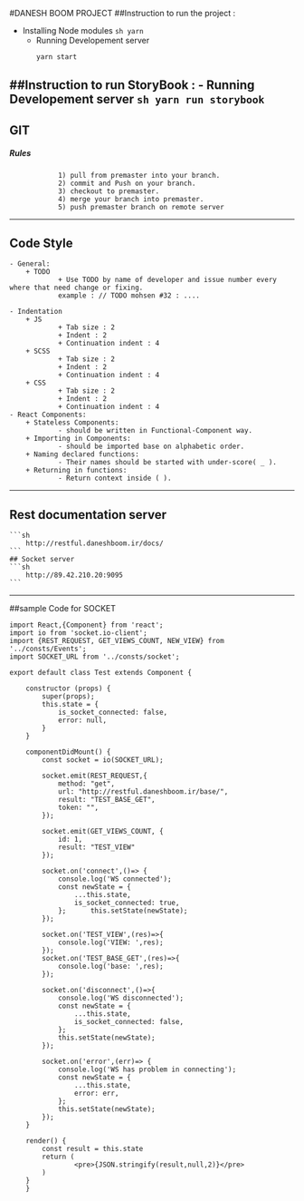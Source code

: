 #DANESH BOOM PROJECT
##Instruction to run the project :

- Installing Node modules
		```sh
		yarn
		```
	- Running Developement server
		```sh
		yarn start
		```

##Instruction to run StoryBook :
	- Running Developement server
		```sh
		yarn run storybook
		```
-------------------------------------
## **GIT**
##### Rules
				1) pull from premaster into your branch.
				2) commit and Push on your branch.
				3) checkout to premaster.
				4) merge your branch into premaster.
				5) push premaster branch on remote server
-------------------------------------
## **Code Style**
	- General:
		+ TODO
				+ Use TODO by name of developer and issue number every where that need change or fixing.
				example : // TODO mohsen #32 : ....

	- Indentation
		+ JS
				+ Tab size : 2
				+ Indent : 2
				+ Continuation indent : 4
		+ SCSS
				+ Tab size : 2
				+ Indent : 2
				+ Continuation indent : 4
		+ CSS
				+ Tab size : 2
				+ Indent : 2
				+ Continuation indent : 4
	- React Components:
		+ Stateless Components:
				- should be written in Functional-Component way.
		+ Importing in Components:
				- should be imported base on alphabetic order.
		+ Naming declared functions:
				- Their names should be started with under-score( _ ).
		+ Returning in functions:
				- Return context inside ( ).


-------------------------------------------------
## Rest documentation server
	```sh
		http://restful.daneshboom.ir/docs/
	```
	## Socket server
	```sh
		http://89.42.210.20:9095
	```
------------------------------------
##sample Code for SOCKET
```
import React,{Component} from 'react';
import io from 'socket.io-client';
import {REST_REQUEST, GET_VIEWS_COUNT, NEW_VIEW} from '../consts/Events';
import SOCKET_URL from '../consts/socket';

export default class Test extends Component {

	constructor (props) {
		super(props);
		this.state = {
			is_socket_connected: false,
			error: null,
		}
	}

	componentDidMount() {
		const socket = io(SOCKET_URL);

		socket.emit(REST_REQUEST,{
			method: "get",
			url: "http://restful.daneshboom.ir/base/",
			result: "TEST_BASE_GET",
			token: "",
		});

		socket.emit(GET_VIEWS_COUNT, {
			id: 1,
			result: "TEST_VIEW"
		});

		socket.on('connect',()=> {
			console.log('WS connected');
			const newState = {
				...this.state,
				is_socket_connected: true,
			};      this.setState(newState);
		});

		socket.on('TEST_VIEW',(res)=>{
			console.log('VIEW: ',res);
		});
		socket.on('TEST_BASE_GET',(res)=>{
			console.log('base: ',res);
		});

		socket.on('disconnect',()=>{
			console.log('WS disconnected');
			const newState = {
				...this.state,
				is_socket_connected: false,
			};
			this.setState(newState);
		});

		socket.on('error',(err)=> {
			console.log('WS has problem in connecting');
			const newState = {
				...this.state,
				error: err,
			};
			this.setState(newState);
		});
	}

	render() {
		const result = this.state
		return (
				<pre>{JSON.stringify(result,null,2)}</pre>
		)
	}
	}

```
